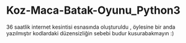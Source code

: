 # Koz-Maca-Batak-Oyunu_Python3

36 saatlik internet kesintisi esnasında oluşturuldu , öylesine bir anda yazılmıştır kodlardaki düzensizliğin sebebi budur kusurabakmayın :)
